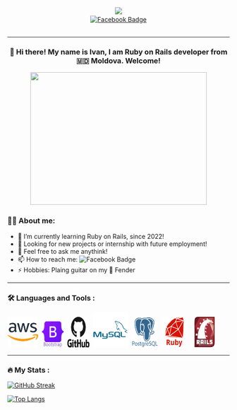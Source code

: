 <div id="header" align="center">
  <img src="https://media.giphy.com/media/qgQUggAC3Pfv687qPC/giphy.gif" width="114"/>
</div>

<div id="badges" align="center">
  <a href="https://www.facebook.com/profile.php?id=100004105985310">
     <img src="https://img.shields.io/badge/Facebook-blue?logo=Facebook&logoColor=white&style=for-the-badge" alt="Facebook Badge"/>
  </a>
</div>

<div align="center">
  <img src="https://komarev.com/ghpvc/?username=IvanDBS&style=for-the-badge&color=blue" alt="" width="114"/>
  
---
### 👋 Hi there! My name is Ivan, I am Ruby on Rails developer from 🇲🇩 Moldova. Welcome!
</div>
<div align="center">
  <img src="https://media.giphy.com/media/wLNuW1tCKRiPmDV5Y4/giphy.gif" width="400" height="300"/>
</div>


 ### :man_technologist: About me:

- 🌱 I’m currently learning Ruby on Rails, since 2022!
- 👯 Looking for new projects or internship with future employment!
- 💬 Feel free to ask me anythink!
- 📫 How to reach me: <img src="https://img.shields.io/badge/Facebook-blue?logo=Facebook&logoColor=white&style=appveyor" alt="Facebook Badge"/>
- ⚡ Hobbies: Plaing guitar on my 🎸 Fender
  
---
 
          
### :hammer_and_wrench: Languages and Tools :
<div>
  <img src="https://raw.githubusercontent.com/devicons/devicon/1119b9f84c0290e0f0b38982099a2bd027a48bf1/icons/amazonwebservices/amazonwebservices-original-wordmark.svg" title="Amazon Web Service" alt="Java" width="70" height="70"/>&nbsp;
    <img src="https://raw.githubusercontent.com/devicons/devicon/1119b9f84c0290e0f0b38982099a2bd027a48bf1/icons/bootstrap/bootstrap-original-wordmark.svg" title="Bootstrap" alt="Java" width="50" height="60"/>&nbsp;
    <img src="https://raw.githubusercontent.com/devicons/devicon/1119b9f84c0290e0f0b38982099a2bd027a48bf1/icons/github/github-original-wordmark.svg" title="Java" alt="Git" width="50" height="70"/>&nbsp;
    <img src="https://raw.githubusercontent.com/devicons/devicon/1119b9f84c0290e0f0b38982099a2bd027a48bf1/icons/mysql/mysql-plain-wordmark.svg" title="Java" alt="MySQL" width="80" height="80"/>&nbsp;
    <img src="https://raw.githubusercontent.com/devicons/devicon/1119b9f84c0290e0f0b38982099a2bd027a48bf1/icons/postgresql/postgresql-plain-wordmark.svg" title="Java" alt="PostgreSQL" width="60" height="70"/>&nbsp;
     <img src="https://raw.githubusercontent.com/devicons/devicon/1119b9f84c0290e0f0b38982099a2bd027a48bf1/icons/ruby/ruby-plain-wordmark.svg" title="Java" alt="Ruby" width="60" height="70"/>&nbsp
      <img src="https://raw.githubusercontent.com/devicons/devicon/1119b9f84c0290e0f0b38982099a2bd027a48bf1/icons/rails/rails-original-wordmark.svg" title="Java" alt="Rails" width="60" height="70"/>&nbsp;
    </div>


---


### :fire: My Stats :
    
[![GitHub Streak](http://github-readme-streak-stats.herokuapp.com?user=IvanDBS&theme=blood&hide_border=true&date_format=M%20j%5B%2C%20Y%5D)](https://git.io/streak-stats)

[![Top Langs](https://github-readme-stats.vercel.app/api/top-langs/?username=IvanDBS)](https://github.com/anuraghazra/github-readme-stats)
    
    
    
</div>
